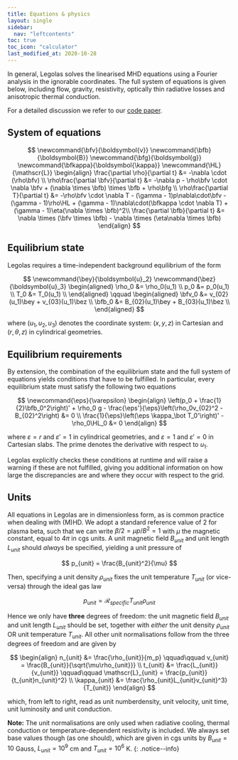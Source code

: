 ```yaml
---
title: Equations & physics
layout: single
sidebar:
  nav: "leftcontents"
toc: true
toc_icon: "calculator"
last_modified_at: 2020-10-28
---
```


In general, Legolas solves the linearised MHD equations using a Fourier analysis in the ignorable
coordinates. The full system of equations is given below, including flow, gravity, resistivity,
optically thin radiative losses and anisotropic thermal conduction.

For a detailed discussion we refer to our [code paper](https://arxiv.org/abs/2010.14148).

## System of equations

$$
\newcommand{\bfv}{\boldsymbol{v}}
\newcommand{\bfb}{\boldsymbol{B}}
\newcommand{\bfg}{\boldsymbol{g}}
\newcommand{\bfkappa}{\boldsymbol{\kappa}}
\newcommand{\HL}{\mathscr{L}}
\begin{align}
	\frac{\partial \rho}{\partial t} &= -\nabla \cdot (\rho\bfv) \\
	\rho\frac{\partial \bfv}{\partial t} &= -\nabla p - \rho\bfv \cdot \nabla \bfv + (\nabla \times \bfb) \times \bfb + \rho\bfg	\\
	\rho\frac{\partial T}{\partial t} &= -\rho\bfv \cdot \nabla T - (\gamma - 1)p\nabla\cdot\bfv - (\gamma - 1)\rho\HL + (\gamma - 1)\nabla\cdot(\bfkappa \cdot \nabla T) + (\gamma - 1)\eta(\nabla \times \bfb)^2\\
	\frac{\partial \bfb}{\partial t} &= \nabla \times (\bfv \times \bfb) - \nabla \times (\eta\nabla \times \bfb)
\end{align}
$$

## Equilibrium state
Legolas requires a time-independent background equilibrium of the form

$$
\newcommand{\bey}{\boldsymbol{u}_2}
\newcommand{\bez}{\boldsymbol{u}_3}
\begin{aligned}
    \rho_0 &= \rho_0(u_1)		\\
    p_0 &= p_0(u_1) 			\\
    T_0 &= T_0(u_1) 			\\
\end{aligned}
\qquad
\begin{aligned}
    \bfv_0 &= v_{02}(u_1)\bey + v_{03}(u_1)\bez	\\
    \bfb_0 &= B_{02}(u_1)\bey + B_{03}(u_1)\bez \\
\end{aligned}
$$

where $(u_1, u_2, u_3)$ denotes the coordinate system: $(x, y, z)$ in Cartesian and $(r, \theta, z)$ in cylindrical
geometries.

## Equilibrium requirements
By extension, the combination of the equilibrium state and the full system of equations yields conditions that have
to be fulfilled. In particular, every equilibrium state must satisfy the following two equations

$$
\newcommand{\eps}{\varepsilon}
\begin{align}
	\left(p_0 + \frac{1}{2}\bfb_0^2\right)' + \rho_0 g - \frac{\eps'}{\eps}\left(\rho_0v_{02}^2 - B_{02}^2\right) &= 0 \\
	\frac{1}{\eps}\left(\eps \kappa_\bot T_0'\right)' - \rho_0\HL_0 &= 0
\end{align}
$$

where $\varepsilon = r$ and $\varepsilon' = 1$ in cylindrical geometries, and $\varepsilon = 1$ and $\varepsilon' = 0$
in Cartesian slabs. The prime denotes the derivative with respect to $u_1$.

Legolas explicitly checks these conditions at runtime and will raise a warning if these are not fulfilled,
giving you additional information on how large the discrepancies are and where they occur with respect to the grid.

## Units
All equations in Legolas are in dimensionless form, as is common practice when dealing with (M)HD.
We adopt a standard reference value of 2 for plasma beta, such that we can write $\beta/2 = \mu p / B^2 = 1$ with
$\mu$ the magnetic constant, equal to $4\pi$ in cgs units.
A unit magnetic field $B_{unit}$ and unit length $L_{unit}$ should _always_ be specified, yielding a unit pressure of

$$
p_{unit} = \frac{B_{unit}^2}{\mu}
$$

Then, specifying a unit density $\rho_{unit}$ fixes the unit temperature $T_{unit}$ (or vice-versa)
through the ideal gas law

$$
p_{unit} = \mathcal{R}_{specific}T_{unit}\rho_{unit}
$$

Hence we only have **three** degrees of freedom: the unit magnetic field $B_{unit}$ and unit length $L_{unit}$
should be set, together with _either_ the unit density $\rho_{unit}$ OR unit temperature $T_{unit}$.
All other unit normalisations follow from the three degrees of freedom and are given by

$$
\begin{align}
    n_{unit} &= \frac{\rho_{unit}}{m_p} \qquad\qquad v_{unit} = \frac{B_{unit}}{\sqrt{\mu\rho_{unit}}}    \\
    t_{unit} &= \frac{L_{unit}}{v_{unit}} \qquad\qquad    \mathscr{L}_{unit} = \frac{p_{unit}}{t_{unit}n_{unit}^2}    \\
    \kappa_{unit} &= \frac{\rho_{unit}L_{unit}v_{unit}^3}{T_{unit}}
\end{align}
$$

which, from left to right, read as unit numberdensity, unit velocity, unit time, unit luminosity and unit
conduction.

**Note:** The unit normalisations are only used when radiative cooling, thermal conduction or temperature-dependent
resistivity is included. We always set base values though (as one should), which are given in cgs units by
$B_{unit} = 10$ Gauss, $L_{unit} = 10^9$ cm and $T_{unit} = 10^6$ K.
{: .notice--info}
